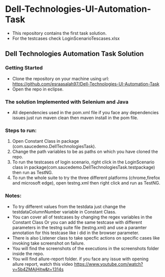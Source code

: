 # Dell-Technologies-UI-Automation-Task
- This repository contains the first task solution.
- For the testcases check <od> LoginScenarioTescases.xlsx </od> 

## Dell Technologies Automation Task Solution

### Getting Started

- Clone the repository on your machine using url: https://github.com/esraasalah97/Dell-Technologies-UI-Automation-Task
- Open the repo in eclipse.

### The solution Implemented with Selenium and Java 

- All dependencies used in the <od> pom.xml </od> file if you face any dependencies issues just run maven clean then maven install in the pom file.</br>

### Steps to run:

1) Open Constant Class in package (com.saucedemo.DellTechnologiesTask).
2) Change the path variables  to be as paths on which you have cloned the repo.
3) To run the testcases of login scenario, right click in the LoginScenario class in package(com.saucedemo.DellTechnologiesTask.testpackage) then run as TestNG.
4) To run the whole suite to try the three different platforms (chrome,firefox and microsoft edge), open testng.xml then right click and run as TestNG.</br>

### Notes: 

- To try different values from the testdata just change the testdataColumnNumber variable in Constant Class.
- You can cover all of testcases by changing the regex variables in the Constant Class Or you can add the same testcase with 
different parameters in the testng suite file (testng.xml) and use a paramter annotation for this testcase like i did in the browser parameter.
- There is also Listener class to take specfic actions on specific cases like invoking take screenshot on failure.
- You will find the screenshots of the executions in the screenshots folder inside the repo.
- You will find allure-report folder. if you face any issue with opening allure report, watch this video
  https://www.youtube.com/watch?v=5b4ZMAjHitw&t=1314s
